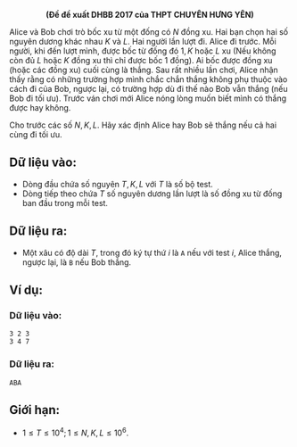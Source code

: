 **<center>(Đề đề xuất DHBB 2017 của THPT CHUYÊN HƯNG YÊN)</center>**

Alice và Bob chơi trò bốc xu từ một đống có $N$ đồng xu. Hai bạn chọn hai số nguyên dương khác nhau $K$ và $L$. Hai người lần lượt đi. Alice đi trước. Mỗi người, khi đến lượt mình, được bốc từ đống đó $1, K$ hoặc $L$ xu (Nếu không còn đủ $L$ hoặc $K$ đồng xu thì chỉ được bốc $1$ đồng). Ai bốc được đồng xu (hoặc các đồng xu) cuối cùng là thắng. Sau rất nhiều lần chơi, Alice nhận thấy rằng có những trường hợp mình chắc chắn thắng không phụ thuộc vào cách đi của Bob, ngược lại, có trường hợp dù đi thế nào Bob vẫn thắng (nếu Bob đi tối ưu). Trước ván chơi mới Alice nóng lòng muốn biết mình có thắng được hay không.

Cho trước các số $N, K, L$. Hãy xác định Alice hay Bob sẽ thắng nếu cả hai cùng đi tối ưu.

## Dữ liệu vào:
- Dòng đầu chứa số nguyên $T, K, L$ với $T$ là số bộ test.
- Dòng tiếp theo chứa $T$ số nguyên dương lần lượt là số đồng xu từ đống ban đầu trong mỗi test.

## Dữ liệu ra:
- Một xâu có độ dài $T$, trong đó ký tự thứ $i$ là `A` nếu với test $i$, Alice thắng, ngược lại, là `B` nếu Bob thắng.

## Ví dụ:
### Dữ liệu vào:
```
3 2 3
3 4 7
```

### Dữ liệu ra:
```
ABA
```

## Giới hạn:
- $1 ≤ T ≤ 10^4; 1 ≤ N, K, L ≤ 10^6$.